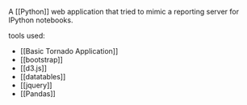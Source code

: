 A [[Python]] web application that tried to mimic a reporting server for IPython notebooks. 

tools used:
* [[Basic Tornado Application]]
* [[bootstrap]]
* [[d3.js]]
* [[datatables]]
* [[jquery]]
* [[Pandas]]
